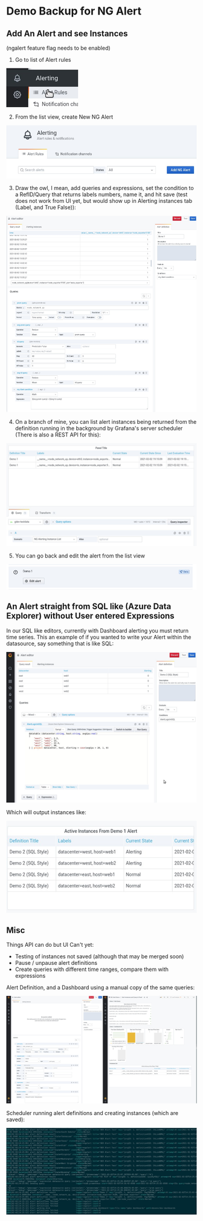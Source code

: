 # Demo Backup for NG Alert

## Add An Alert and see Instances

(ngalert feature flag needs to be enabled)

1. Go to list of Alert rules

![image of selecting alert rules](alert_side_panel_alert_list.jpg)

2. From the list view, create New NG Alert

![image of add ng alert button in alert rules list view](alert_list_new_ng_alert.jpg)

3. Draw the owl, I mean, add queries and expressions, set the condition to a RefID/Query that returns labels numbers, name it, and hit save (test does not work from UI yet, but would show up in Alerting instances tab (Label, and True False)):

![an alert defintion with prometheus, test data source, and expressions](an_alert_def_with_expr.jpg)

4. On a branch of mine, you can list alert instances being returned from the definition running in the background by Grafana's server scheduler (There is also a REST API for this):

![image of filtered instance list](filtered_instance_list.jpg)

5. You can go back and edit the alert from the list view

![image of edit alert button](edit_alert_button.jpg)

## An Alert straight from SQL like (Azure Data Explorer) without User entered Expressions

In our SQL like editors, currently with Dashboard alerting you must return time series. This an example of if you wanted to write your Alert within the datasource, say something that is like SQL:

![image of a table with a datacenter string column, host string column, and number column. Then a case statement to see if it is above a threshold and return 1 (alerting) or 0 (not alerting)](sql_style_alert.jpg)

Which will output instances like:

![image of instances from sql style alert](sql_style_instances.jpg)

## Misc

Things API can do but UI Can't yet:
 - Testing of instances not saved (although that may be merged soon)
 - Pause / unpause alert definitions
 - Create queries with different time ranges, compare them with expressions

Alert Definition, and a Dashboard using a manual copy of the same queries:

![image of above description](dashboard_and_alert.jpg)

Scheduler running alert definitions and creating instances (which are saved):

![image of above description](grafana_server_console_output.jpg)

